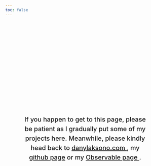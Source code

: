 ```yaml
---
toc: false
---
```


<style>

.hero {
  display: flex;
  flex-direction: column;
  align-items: center;
  font-family: var(--sans-serif);
  margin: 4rem 0 8rem;
  text-wrap: balance;
  text-align: center;
}

.hero h1 {
  margin: 2rem 0;
  max-width: none;
  font-size: 14vw;
  font-weight: 900;
  line-height: 1;
  background: linear-gradient(30deg, var(--theme-foreground-focus), currentColor);
  -webkit-background-clip: text;
  -webkit-text-fill-color: transparent;
  background-clip: text;
}

.hero h2 {
  margin: 0;
  max-width: 34em;
  font-size: 20px;
  font-style: initial;
  font-weight: 500;
  line-height: 1.5;
  color: var(--theme-foreground-muted);
}

@media (min-width: 640px) {
  .hero h1 {
    font-size: 90px;
  }
}

</style>

<link rel="shortcut icon" href="/images/favicon.png">

<div class="hero">
  <h1>Hello, Strangers</h1>
  <h2>If you happen to get to this page, please be patient as I gradually put some of my projects here. Meanwhile, please kindly head back to <a href="https://danylaksono.com">danylaksono.com </a>, my <a href="https://github.com/danylaksono">github page</a> or my <a href="https://observablehq.com/@danylaksono"> Observable page </a>.</h2>
</div>
